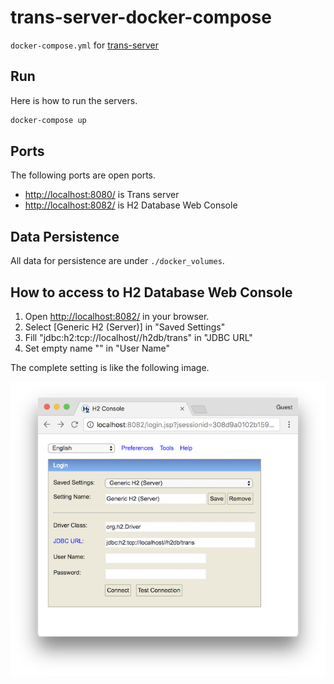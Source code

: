 # trans-server-docker-compose
`docker-compose.yml` for [trans-server](https://github.com/nwtgck/trans-server-akka)

## Run

Here is how to run the servers.

```bash
docker-compose up
```

## Ports

The following ports are open ports.

* <http://localhost:8080/> is Trans server
* <http://localhost:8082/> is H2 Database Web Console

## Data Persistence
All data for persistence are under `./docker_volumes`.

## How to access to H2 Database Web Console

1. Open <http://localhost:8082/> in your browser.
1. Select [Generic H2 (Server)] in "Saved Settings"
1. Fill "jdbc:h2:tcp://localhost//h2db/trans" in "JDBC URL"
1. Set empty name "" in "User Name"

The complete setting is like the following image.

![demo1](demo_images/demo1.png)
